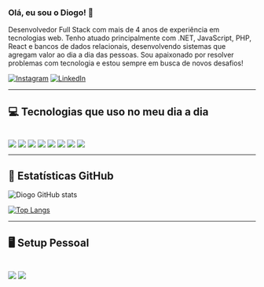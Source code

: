 ### Olá, eu sou o Diogo! 👋  
Desenvolvedor Full Stack com mais de 4 anos de experiência em tecnologias web. Tenho atuado principalmente com .NET, JavaScript, PHP, React e bancos de dados relacionais, desenvolvendo sistemas que agregam valor ao dia a dia das pessoas. Sou apaixonado por resolver problemas com tecnologia e estou sempre em busca de novos desafios!

[![Instagram](https://img.shields.io/badge/Instagram-E4405F?style=for-the-badge&logo=instagram&logoColor=white)](https://www.instagram.com/dc.britto/)
[![LinkedIn](https://img.shields.io/badge/LinkedIn-0077B5?style=for-the-badge&logo=linkedin&logoColor=white)](https://www.linkedin.com/in/diogo-c%C3%A9sar-moreira-de-britto-b43602192/)

---

## 💻 Tecnologias que uso no meu dia a dia

<div style="display: inline_block"><br />
  <img align="center" src="https://img.shields.io/badge/HTML5-E34F26?style=for-the-badge&logo=html5&logoColor=white" />
  <img align="center" src="https://img.shields.io/badge/CSS3-1572B6?style=for-the-badge&logo=css3&logoColor=white" />
  <img align="center" src="https://img.shields.io/badge/JavaScript-F7DF1E?style=for-the-badge&logo=javascript&logoColor=black" />
  <img align="center" src="https://img.shields.io/badge/PHP-777BB4?style=for-the-badge&logo=php&logoColor=white" />
  <img align="center" src="https://img.shields.io/badge/React-20232A?style=for-the-badge&logo=react&logoColor=61DAFB" />
  <img align="center" src="https://img.shields.io/badge/Bootstrap-563D7C?style=for-the-badge&logo=bootstrap&logoColor=white" />
  <img align="center" src="https://img.shields.io/badge/jQuery-0769AD?style=for-the-badge&logo=jquery&logoColor=white" />
  <img align="center" src="https://img.shields.io/badge/MySQL-00000F?style=for-the-badge&logo=mysql&logoColor=white" />
</div>

---

## 🧠 Estatísticas GitHub

![Diogo GitHub stats](https://github-readme-stats.vercel.app/api?username=Maaximuz&show_icons=true&theme=tokyonight)

[![Top Langs](https://github-readme-stats.vercel.app/api/top-langs/?username=Maaximuz&layout=compact)](https://github.com/Maaximuz/github-readme-stats)

---

## 🖥️ Setup Pessoal

<div style="display: inline_block"><br />
  <img align="center" src="[https://img.shields.io/badge/AMD-Ryzen_7_5800XT-ED1C24?style=for-the-badge&logo=amd&logoColor=white](https://img.shields.io/badge/AMD-Ryzen_7_5800XT-ED1C24?style=for-the-badge&logo=amd&logoColor=white)" />
  <img align="center" src="https://img.shields.io/badge/AMD-RX_580_8GB-ED1C24?style=for-the-badge&logo=amd&logoColor=white" />
</div>

